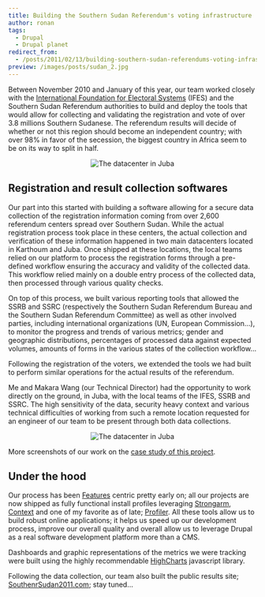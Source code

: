 ```yaml
---
title: Building the Southern Sudan Referendum's voting infrastructure
author: ronan
tags:
  - Drupal
  - Drupal planet
redirect_from:
  - /posts/2011/02/13/building-southern-sudan-referendums-voting-infrastructure.html
preview: /images/posts/sudan_2.jpg
---
```


Between November 2010 and January of this year, our team worked closely with the [International Foundation for Electoral Systems](http://ifes.org) (IFES) and the Southern Sudan Referendum authorities to build and deploy the tools that would allow for collecting and validating the registration and vote of over 3.8 millions Southern Sudanese. The referendum results will decide of whether or not this region should become an independent country; with over 98% in favor of the secession, the biggest country in Africa seem to be on its way to split in half.

<!-- more -->

<p align='center'><img alt='The datacenter in Juba' sr='http://wiredcraft.com/images/posts/sudan_2.jpg'/></p>

## Registration and result collection softwares

Our part into this started with building a software allowing for a secure data collection of the registration information coming from over 2,600 referendum centers spread over Southern Sudan. While the actual registration process took place in these centers, the actual collection and verification of these information happened in two main datacenters located in Karthoum and Juba. Once shipped at these locations, the local teams relied on our platform to process the registration forms through a pre-defined workflow ensuring the accuracy and validity of the collected data. This workflow relied mainly on a double entry process of the collected data, then processed through various quality checks.

On top of this process, we built various reporting tools that allowed the SSRB and SSRC (respectively the Southern Sudan Referendum Bureau and the Southern Sudan Referendum Committee) as well as other involved parties, including international organizations (UN, European Commission...), to monitor the progress and trends of various metrics; gender and geographic distributions, percentages of processed data against expected volumes, amounts of forms in the various states of the collection workflow...

Following the registration of the voters, we extended the tools we had built to perform similar operations for the actual results of the referendum.

Me and Makara Wang (our Technical Director) had the opportunity to work directly on the ground, in Juba, with the local teams of the IFES, SSRB and SSRC. The high sensitivity of the data, security heavy context and various technical difficulties of working from such a remote location requested for an engineer of our team to be present through both data collections.

<p align='center'><img alt='The datacenter in Juba' src='http://wiredcraft.com/images/posts/screenshots/rims_2.png'/></p>

More screenshots of our work on the [case study of this project](http://wiredcraft.com/posts/2011/01/15/wiredcraft-building-the-southern-sudan-referendum-infrastructure.html).

## Under the hood

Our process has been [Features](http://drupal.org/project/features) centric pretty early on; all our projects are now shipped as fully functional install profiles leveraging [Strongarm](http://drupal.org/project/strongarm), [Context](http://drupal.org/project/context) and one of my favorite as of late; [Profiler](http://drupal.org/project/profiler). All these tools allow us to build robust online applications; it helps us speed up our development process, improve our overall quality and overall allow us to leverage Drupal as a real software development platform more than a CMS.

Dashboards and graphic representations of the metrics we were tracking were built using the highly recommendable [HighCharts](http://www.highcharts.com/) javascript library.

Following the data collection, our team also built the public results site; [SouthenrSudan2011.com](http://southernsudan2011.com); stay tuned...
